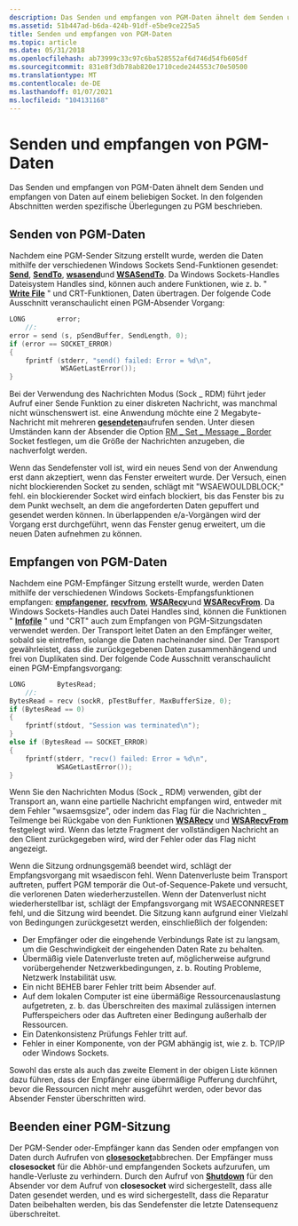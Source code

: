 ```yaml
---
description: Das Senden und empfangen von PGM-Daten ähnelt dem Senden und empfangen von Daten auf einem beliebigen Socket. In den folgenden Abschnitten werden spezifische Überlegungen zu PGM beschrieben.
ms.assetid: 51b447ad-b6da-424b-91df-e5be9ce225a5
title: Senden und empfangen von PGM-Daten
ms.topic: article
ms.date: 05/31/2018
ms.openlocfilehash: ab73999c33c97c6ba528552af6d746d54fb605df
ms.sourcegitcommit: 831e8f3db78ab820e1710cede244553c70e50500
ms.translationtype: MT
ms.contentlocale: de-DE
ms.lasthandoff: 01/07/2021
ms.locfileid: "104131168"
---
```

# <a name="sending-and-receiving-pgm-data"></a>Senden und empfangen von PGM-Daten

Das Senden und empfangen von PGM-Daten ähnelt dem Senden und empfangen von Daten auf einem beliebigen Socket. In den folgenden Abschnitten werden spezifische Überlegungen zu PGM beschrieben.

## <a name="sending-pgm-data"></a>Senden von PGM-Daten

Nachdem eine PGM-Sender Sitzung erstellt wurde, werden die Daten mithilfe der verschiedenen Windows Sockets Send-Funktionen gesendet: [**Send**](/windows/desktop/api/Winsock2/nf-winsock2-send), [**SendTo**](/windows/desktop/api/winsock/nf-winsock-sendto), [**wsasend**](/windows/desktop/api/Winsock2/nf-winsock2-wsasend)und [**WSASendTo**](/windows/desktop/api/Winsock2/nf-winsock2-wsasendto). Da Windows Sockets-Handles Dateisystem Handles sind, können auch andere Funktionen, wie z. b. " [**Write File**](/windows/win32/api/fileapi/nf-fileapi-writefile) " und CRT-Funktionen, Daten übertragen. Der folgende Code Ausschnitt veranschaulicht einen PGM-Absender Vorgang:


```C++
LONG        error;
    //:
error = send (s, pSendBuffer, SendLength, 0);
if (error == SOCKET_ERROR)
{
    fprintf (stderr, "send() failed: Error = %d\n",
             WSAGetLastError());
}
```



Bei der Verwendung des Nachrichten Modus (Sock \_ RDM) führt jeder Aufruf einer Sende Funktion zu einer diskreten Nachricht, was manchmal nicht wünschenswert ist. eine Anwendung möchte eine 2 Megabyte-Nachricht mit mehreren [**gesendeten**](/windows/desktop/api/Winsock2/nf-winsock2-send)aufrufen senden. Unter diesen Umständen kann der Absender die Option [RM \_ Set \_ Message \_ Border](socket-options.md) Socket festlegen, um die Größe der Nachrichten anzugeben, die nachverfolgt werden.

Wenn das Sendefenster voll ist, wird ein neues Send von der Anwendung erst dann akzeptiert, wenn das Fenster erweitert wurde. Der Versuch, einen nicht blockierenden Socket zu senden, schlägt mit "WSAEWOULDBLOCK;" fehl. ein blockierender Socket wird einfach blockiert, bis das Fenster bis zu dem Punkt wechselt, an dem die angeforderten Daten gepuffert und gesendet werden können. In überlappenden e/a-Vorgängen wird der Vorgang erst durchgeführt, wenn das Fenster genug erweitert, um die neuen Daten aufnehmen zu können.

## <a name="receiving-pgm-data"></a>Empfangen von PGM-Daten

Nachdem eine PGM-Empfänger Sitzung erstellt wurde, werden Daten mithilfe der verschiedenen Windows Sockets-Empfangsfunktionen empfangen: [**empfangener**](/windows/desktop/api/winsock/nf-winsock-recv), [**recvfrom**](/windows/desktop/api/winsock/nf-winsock-recvfrom), [**WSARecv**](/windows/desktop/api/Winsock2/nf-winsock2-wsarecv)und [**WSARecvFrom**](/windows/desktop/api/Winsock2/nf-winsock2-wsarecvfrom). Da Windows Sockets-Handles auch Datei Handles sind, können die Funktionen " [**Infofile**](/windows/win32/api/fileapi/nf-fileapi-readfile) " und "CRT" auch zum Empfangen von PGM-Sitzungsdaten verwendet werden. Der Transport leitet Daten an den Empfänger weiter, sobald sie eintreffen, solange die Daten nacheinander sind. Der Transport gewährleistet, dass die zurückgegebenen Daten zusammenhängend und frei von Duplikaten sind. Der folgende Code Ausschnitt veranschaulicht einen PGM-Empfangsvorgang:


```C++
LONG        BytesRead;
    //:
BytesRead = recv (sockR, pTestBuffer, MaxBufferSize, 0);
if (BytesRead == 0)
{
    fprintf(stdout, "Session was terminated\n");
}
else if (BytesRead == SOCKET_ERROR)
{
    fprintf(stderr, "recv() failed: Error = %d\n",
            WSAGetLastError());
}
```



Wenn Sie den Nachrichten Modus (Sock \_ RDM) verwenden, gibt der Transport an, wann eine partielle Nachricht empfangen wird, entweder mit dem Fehler "wsaemsgsize", oder indem das Flag für die Nachrichten \_ Teilmenge bei Rückgabe von den Funktionen [**WSARecv**](/windows/desktop/api/Winsock2/nf-winsock2-wsarecv) und [**WSARecvFrom**](/windows/desktop/api/Winsock2/nf-winsock2-wsarecvfrom) festgelegt wird. Wenn das letzte Fragment der vollständigen Nachricht an den Client zurückgegeben wird, wird der Fehler oder das Flag nicht angezeigt.

Wenn die Sitzung ordnungsgemäß beendet wird, schlägt der Empfangsvorgang mit wsaediscon fehl. Wenn Datenverluste beim Transport auftreten, puffert PGM temporär die Out-of-Sequence-Pakete und versucht, die verlorenen Daten wiederherzustellen. Wenn der Datenverlust nicht wiederherstellbar ist, schlägt der Empfangsvorgang mit WSAECONNRESET fehl, und die Sitzung wird beendet. Die Sitzung kann aufgrund einer Vielzahl von Bedingungen zurückgesetzt werden, einschließlich der folgenden:

-   Der Empfänger oder die eingehende Verbindungs Rate ist zu langsam, um die Geschwindigkeit der eingehenden Daten Rate zu behalten.
-   Übermäßig viele Datenverluste treten auf, möglicherweise aufgrund vorübergehender Netzwerkbedingungen, z. b. Routing Probleme, Netzwerk Instabilität usw.
-   Ein nicht BEHEB barer Fehler tritt beim Absender auf.
-   Auf dem lokalen Computer ist eine übermäßige Ressourcenauslastung aufgetreten, z. b. das Überschreiten des maximal zulässigen internen Pufferspeichers oder das Auftreten einer Bedingung außerhalb der Ressourcen.
-   Ein Datenkonsistenz Prüfungs Fehler tritt auf.
-   Fehler in einer Komponente, von der PGM abhängig ist, wie z. b. TCP/IP oder Windows Sockets.

Sowohl das erste als auch das zweite Element in der obigen Liste können dazu führen, dass der Empfänger eine übermäßige Pufferung durchführt, bevor die Ressourcen nicht mehr ausgeführt werden, oder bevor das Absender Fenster überschritten wird.

## <a name="terminating-a-pgm-session"></a>Beenden einer PGM-Sitzung

Der PGM-Sender oder-Empfänger kann das Senden oder empfangen von Daten durch Aufrufen von [**closesocket**](/windows/desktop/api/winsock/nf-winsock-closesocket)abbrechen. Der Empfänger muss **closesocket** für die Abhör-und empfangenden Sockets aufzurufen, um handle-Verluste zu verhindern. Durch den Aufruf von [**Shutdown**](/windows/desktop/api/winsock/nf-winsock-shutdown) für den Absender vor dem Aufruf von **closesocket** wird sichergestellt, dass alle Daten gesendet werden, und es wird sichergestellt, dass die Reparatur Daten beibehalten werden, bis das Sendefenster die letzte Datensequenz überschreitet.

 

 
